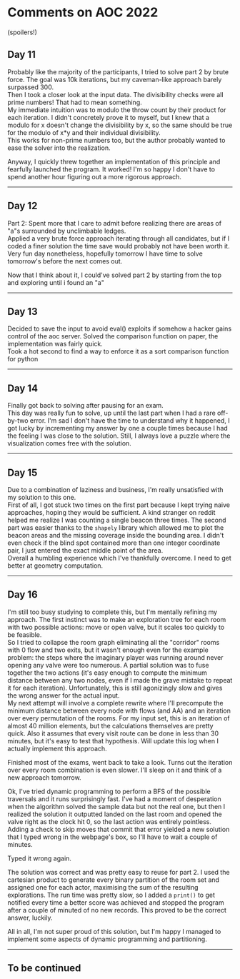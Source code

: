 # Comments on AOC 2022

(spoilers!)  

## Day 11
Probably like the majority of the participants, 
I tried to solve part 2 by brute force. The goal was 10k 
iterations, but my caveman-like approach barely 
surpassed 300.  
Then I took a closer look at the input data. The 
divisibility checks were all prime numbers! 
That had to mean something.  
My immediate intuition was to modulo the throw count 
by their product for each iteration. I didn't concretely 
prove it to myself, but I knew that a modulo for x 
doesn't change the divisibility by x, so the same should 
be true for the modulo of x\*y and their individual divisibility.  
This works for non-prime numbers too, but the author probably 
wanted to ease the solver into the realization.

Anyway, I quickly threw together an implementation of this 
principle and fearfully launched the program. 
It worked! I'm so happy I don't have to spend another hour 
figuring out a more rigorous approach.

---

## Day 12
Part 2: 
Spent more that I care to admit before realizing there are 
areas of "a"s surrounded by unclimbable ledges.  
Applied a very brute force approach iterating through all 
candidates, but if I coded a finer solution the time save 
would probably not have been worth it.  
Very fun day nonetheless, hopefully tomorrow I have time 
to solve tomorrow's before the next comes out.

Now that I think about it, I could've solved part 2 
by starting from the top and exploring until i found an "a"

---

## Day 13
Decided to save the input to avoid eval() exploits if 
somehow a hacker gains control of the aoc server. Solved the 
comparison function on paper, the implementation was fairly quick.  
Took a hot second to find a way to enforce it as a sort comparison 
function for python

---

## Day 14
Finally got back to solving after pausing for an exam.  
This day was really fun to solve, up until the last part when I had a 
rare off-by-two error. I'm sad I don't have the time to understand why it happened, 
I got lucky by incrementing my answer by one a couple times because I had the feeling I 
was close to the solution. Still, I always love a puzzle where the visualization comes 
free with the solution.

---

## Day 15
Due to a combination of laziness and business, I'm really 
unsatisfied with my solution to this one.  
First of all, I got stuck two times on the first part because 
I kept trying naive approaches, hoping they would be sufficient. 
A kind stranger on reddit helped me realize I was counting a 
single beacon three times. The second part was easier thanks to 
the `shapely` library which allowed me to plot the beacon areas and 
the missing coverage inside the bounding area. I didn't even check if 
the blind spot contained more than one integer coordinate pair, I 
just entered the exact middle point of the area.  
Overall a humbling experience which I've thankfully overcome. 
I need to get better at geometry computation.

---

## Day 16
I'm still too busy studying to complete this, but I'm mentally 
refining my approach. The first instinct was to make an 
exploration tree for each room with two possible actions: move 
or open valve, but it scales too quickly to be feasible.  
So I tried to collapse the room graph eliminating all the "corridor" 
rooms with 0 flow and two exits, but it wasn't enough even for the 
example problem: the steps where the imaginary player was running around 
never opening any valve were too numerous. A partial solution was to 
fuse together the two actions (it's easy enough to compute the 
minimum distance between any two nodes, even if I made the grave 
mistake to repeat it for each iteration). Unfortunately, this is 
still agonizingly slow and gives the wrong answer for the actual 
input.  
My next attempt will involve a complete rewrite where I'll precompute 
the minimum distance between every node with flows (and AA) and an 
iteration over every permutation of the rooms. For my input set, 
this is an iteration of almost 40 million elements, but the calculations 
themselves are pretty quick. Also it assumes that every visit route 
can be done in less than 30 minutes, but it's easy to test that 
hypothesis. Will update this log when I actually implement this approach.  

Finished most of the exams, went back to take a look. 
Turns out the iteration over every room combination is even slower. 
I'll sleep on it and think of a new approach tomorrow. 

Ok, I've tried dynamic programming to perform a BFS of the possible 
traversals and it runs surprisingly fast. I've had a moment of 
desperation when the algorithm solved the sample data but not the 
real one, but then I realized the solution it outputted landed on 
the last room and opened the valve right as the clock hit 0, so the 
last action was entirely pointless. Adding a check to skip moves that 
commit that error yielded a new solution that I typed wrong in the 
webpage's box, so I'll have to wait a couple of minutes.

Typed it wrong again.

The solution was correct and was pretty easy to reuse for part 2. 
I used the cartesian product to generate every binary partition of the room 
set and assigned one for each actor, maximising the sum of the resulting 
explorations. The run time was pretty slow, so I added a `print()` 
to get notified every time a better score was achieved and stopped the 
program after a couple of minuted of no new records. This proved to be the 
correct answer, luckily.

All in all, I'm not super proud of this solution, but I'm happy I managed 
to implement some aspects of dynamic programming and partitioning.

---

## To be continued
